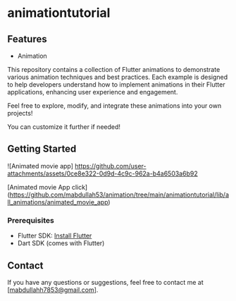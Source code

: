 
# animationtutorial

## Features

- Animation


  
This repository contains a collection of Flutter animations to demonstrate various animation techniques and best practices. Each example is designed to help developers understand how to implement animations in their Flutter applications, enhancing user experience and engagement.

Feel free to explore, modify, and integrate these animations into your own projects!

You can customize it further if needed!

## Getting Started

![Animated movie app] https://github.com/user-attachments/assets/0ce8e322-0d9d-4c9c-962a-b4a6503a6b92





[Animated movie App click]
(https://github.com/mabdullah53/animation/tree/main/animationtutorial/lib/all_animations/animated_movie_app)



### Prerequisites

- Flutter SDK: [Install Flutter](https://flutter.dev/docs/get-started/install)
- Dart SDK (comes with Flutter)


## Contact

If you have any questions or suggestions, feel free to contact me at [mabdullahh7853@gmail.com].
 

 

 
